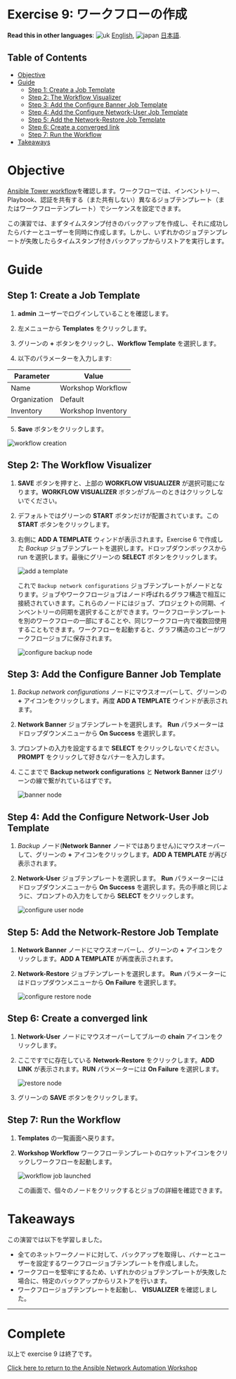 # Exercise 9: ワークフローの作成

**Read this in other languages**: ![uk](../../../images/uk.png) [English](README.md),  ![japan](../../../images/japan.png) [日本語](README.ja.md).

## Table of Contents

- [Objective](#objective)
- [Guide](#guide)
  - [Step 1: Create a Job Template](#step-1-create-a-job-template)
  - [Step 2: The Workflow Visualizer](#step-2-the-workflow-visualizer)
  - [Step 3: Add the Configure Banner Job Template](#step-3-add-the-configure-banner-job-template)
  - [Step 4: Add the Configure Network-User Job Template](#step-4-add-the-configure-network-user-job-template)
  - [Step 5: Add the Network-Restore Job Template](#step-5-add-the-network-restore-job-template)
  - [Step 6: Create a converged link](#step-6-create-a-converged-link)
  - [Step 7: Run the Workflow](#step-7-run-the-workflow)
- [Takeaways](#takeaways)

# Objective

[Ansible Tower workflow](https://docs.ansible.com/ansible-tower/latest/html/userguide/workflows.html)を確認します。ワークフローでは、インベントリー、Playbook、認証を共有する（また共有しない）異なるジョブテンプレート（またはワークフローテンプレート）でシーケンスを設定できます。

この演習では、まずタイムスタンプ付きのバックアップを作成し、それに成功したらバナーとユーザーを同時に作成します。しかし、いずれかのジョブテンプレートが失敗したらタイムスタンプ付きバックアップからリストアを実行します。

# Guide

## Step 1: Create a Job Template

1. **admin** ユーザーでログインしていることを確認します。

2. 左メニューから **Templates** をクリックします。

3. グリーンの **+** ボタンをクリックし、**Workflow Template** を選択します。

4. 以下のパラメーターを入力します:

| Parameter | Value |
|---|---|
| Name  | Workshop Workflow  |
|  Organization |  Default |
|  Inventory |  Workshop Inventory |

5. **Save** ボタンをクリックします。

![workflow creation](images/workflow_create.gif)

## Step 2: The Workflow Visualizer

1. **SAVE** ボタンを押すと、上部の **WORKFLOW VISUALIZER** が選択可能になります。**WORKFLOW VISUALIZER** ボタンがブルーのときはクリックしないでください。

2. デフォルトではグリーンの **START** ボタンだけが配置されています。この **START** ボタンをクリックします。

3. 右側に **ADD A TEMPLATE** ウィンドが表示されます。Exercise 6 で作成した *Backup* ジョブテンプレートを選択します。ドロップダウンボックスから run を選択します。最後にグリーンの **SELECT** ボタンをクリックします。

   ![add a template](images/add-a-template.png)

   これで `Backup network configurations` ジョブテンプレートがノードとなります。ジョブやワークフロージョブはノード呼ばれるグラフ構造で相互に接続されていきます。これらのノードにはジョブ、プロジェクトの同期、インベントリーの同期を選択することができます。ワークフローテンプレートを別のワークフローの一部にすることや、同じワークフロー内で複数回使用することもできます。ワークフローを起動すると、グラフ構造のコピーがワークフロージョブに保存されます。

   ![configure backup node](images/configure-backup.png)

## Step 3: Add the Configure Banner Job Template

1. *Backup network configurations* ノードにマウスオーバーして、グリーンの **+** アイコンをクリックします。再度 **ADD A TEMPLATE** ウインドが表示されます。

2. **Network Banner** ジョブテンプレートを選択します。 **Run** パラメーターはドロップダウンメニューから **On Success** を選択します。

3. プロンプトの入力を設定するまで **SELECT** をクリックしないでください。**PROMPT** をクリックして好きなバナーを入力します。

4.  ここまでで **Backup network configurations** と **Network Banner** はグリーンの線で繋がれているはずです。

    ![banner node](images/configure-banner.png)

## Step 4: Add the Configure Network-User Job Template

1. *Backup* ノード(**Network Banner** ノードではありません)にマウスオーバーして、グリーンの **+** アイコンをクリックします。**ADD A TEMPLATE** が再び表示されます。

2. **Network-User** ジョブテンプレートを選択します。 **Run** パラメーターにはドロップダウンメニューから **On Success** を選択します。先の手順と同じように、プロンプトの入力をしてから **SELECT** をクリックします。

    ![configure user node](images/configure-user.png)


## Step 5: Add the Network-Restore Job Template

1.  **Network Banner** ノードにマウスオーバーし、グリーンの **+** アイコンをクリックします。**ADD A TEMPLATE** が再度表示されます。

2. **Network-Restore** ジョブテンプレートを選択します。 **Run** パラメーターにはドロップダウンメニューから **On Failure** を選択します。

   ![configure restore node](images/configure-restore.png)

## Step 6: Create a converged link

1. **Network-User** ノードにマウスオーバーしてブルーの **chain** アイコンをクリックします。

2. ここですでに存在している **Network-Restore** をクリックします。**ADD LINK** が表示されます。**RUN** パラメーターには **On Failure** を選択します。

    ![restore node](images/completed-workflow.png)

3. グリーンの **SAVE** ボタンをクリックします。

## Step 7: Run the Workflow

1. **Templates** の一覧画面へ戻ります。

2. **Workshop Workflow** ワークフローテンプレートのロケットアイコンをクリックしワークフローを起動します。

   ![workflow job launched](images/running-workflow.png)

    この画面で、個々のノードをクリックするとジョブの詳細を確認できます。

# Takeaways

この演習では以下を学習しました。
 - 全てのネットワークノードに対して、バックアップを取得し、バナーとユーザーを設定するワークフロージョブテンプレートを作成しました。
 - ワークフローを堅牢にするため、いずれかのジョブテンプレートが失敗した場合に、特定のバックアップからリストアを行います。
 - ワークフロージョブテンプレートを起動し、 **VISUALIZER** を確認しました。

---

# Complete

以上で exercise 9 は終了です。

[Click here to return to the Ansible Network Automation Workshop](../README.ja.md)
